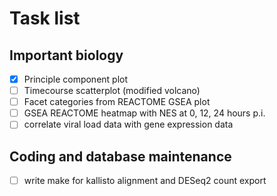 # Task list
## Important biology
- [X] Principle component plot
- [ ] Timecourse scatterplot (modified volcano)
- [ ] Facet categories from REACTOME GSEA plot
- [ ] GSEA REACTOME heatmap with NES at 0, 12, 24 hours p.i.
- [ ] correlate viral load data with gene expression data
## Coding and database maintenance
- [ ] write make for kallisto alignment and DESeq2 count export

